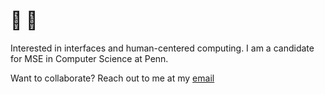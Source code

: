 # 🌅 🌌

Interested in interfaces and human-centered computing. I am a candidate for MSE in Computer Science at Penn.

Want to collaborate? Reach out to me at my [email](mailto:ericdai2000@gmail.com)

<!--
**ericdai5/ericdai5** is a ✨ _special_ ✨ repository because its `README.md` (this file) appears on your GitHub profile.

Here are some ideas to get you started:

- 🔭 I’m currently working on ...
- 🌱 I’m currently learning ...
- 👯 I’m looking to collaborate on ...
- 🤔 I’m looking for help with ...
- 💬 Ask me about ...
- 📫 How to reach me: ...
- 😄 Pronouns: ...
- ⚡ Fun fact: ...
-->
